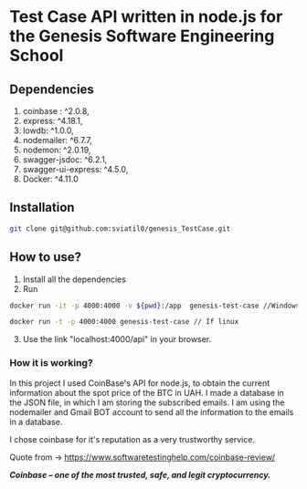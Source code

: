 # Test Case API written in node.js for the Genesis Software Engineering School

## Dependencies
1.    coinbase : ^2.0.8,
2.    express: ^4.18.1,
3.    lowdb: ^1.0.0,
4.    nodemailer: ^6.7.7,
5.    nodemon: ^2.0.19,
6.    swagger-jsdoc: ^6.2.1,
7.    swagger-ui-express: ^4.5.0,
8.    Docker: ^4.11.0

## Installation
```bash
git clone git@github.com:sviatil0/genesis_TestCase.git 

```
## How to use?

1. Install all the dependencies 
2. Run 

```bash
docker run -it -p 4000:4000 -v ${pwd}:/app  genesis-test-case //Windows PowerShell

docker run -t -p 4000:4000 genesis-test-case // If linux

```
3. Use the link "localhost:4000/api" in your browser. 

### How it is working?

In this project I used CoinBase's API for node.js, to obtain the current information about the spot price of the BTC in UAH. I made a database in the JSON file, in which I am storing the subscribed emails. I am using the nodemailer and Gmail BOT account to send all the information to the emails in a database.

I chose coinbase for it's reputation as a very trustworthy service.

Quote from -> https://www.softwaretestinghelp.com/coinbase-review/

***Coinbase – one of the most trusted, safe, and legit cryptocurrency.***